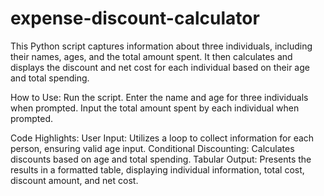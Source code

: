 # expense-discount-calculator
This Python script captures information about three individuals, including their names, ages, and the total amount spent. It then calculates and displays the discount and net cost for each individual based on their age and total spending.

How to Use:
Run the script.
Enter the name and age for three individuals when prompted.
Input the total amount spent by each individual when prompted.

Code Highlights:
User Input: Utilizes a loop to collect information for each person, ensuring valid age input.
Conditional Discounting: Calculates discounts based on age and total spending.
Tabular Output: Presents the results in a formatted table, displaying individual information, total cost, discount amount, and net cost.
